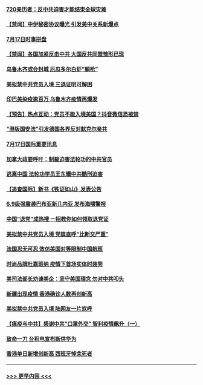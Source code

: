 #### [720亲历者：反中共迫害才能结束全球灾难](../pages/prog202/a102894012.md?t=07181102) 
#### [【禁闻】中伊秘密协议曝光 引发美中关系新爆点](../pages/prog202/a102896424.md?t=07181102) 
#### [7月17日时事拼盘](../pages/prog202/a102896324.md?t=07181102) 
#### [【禁闻】各国加紧反击中共 大国反共同盟雏形已现](../pages/prog202/a102896328.md?t=07181102) 
#### [乌鲁木齐或会封城 厄瓜多尔白虾“躺枪”](../pages/prog202/a102896317.md?t=07181102) 
#### [美拟禁中共党员入境 三退证明可解困](../pages/prog202/a102896139.md?t=07181102) 
#### [印巴美染疫逾百万 乌鲁木齐疫情再爆发](../pages/prog202/a102896122.md?t=07181102) 
#### [【预告】热点互动：党员不能入境美国？抖音微信恐被禁](../pages/prog202/a102896053.md?t=07181102) 
#### [“港版国安法”引发德国各界反对默克尔亲共](../pages/prog202/a102896061.md?t=07181102) 
#### [7月17日国际重要讯息](../pages/prog202/a102895936.md?t=07181102) 
#### [加拿大政要呼吁：制裁迫害法轮功的中共官员](../pages/prog202/a102895814.md?t=07181102) 
#### [逃离中国 法轮功学员王东曝中共酷刑迫害](../pages/prog202/a102895831.md?t=07181102) 
#### [【追查国际】新书《铁证如山》发表公告](../pages/prog202/a102895765.md?t=07181102) 
#### [6.9级强震袭巴布亚新几内亚 发布海啸警报](../pages/prog202/a102895775.md?t=07181102) 
#### [中国“退党”成热搜 一招教你如何领取退党证](../pages/prog202/a102895722.md?t=07181102) 
#### [美拟禁中共党员入境 党媒直呼“比断交严重”](../pages/prog202/a102895682.md?t=07181102) 
#### [法国忍无可忍 效仿美国对等限制中国航班](../pages/prog202/a102895550.md?t=07181102) 
#### [时尚品牌杜嘉班纳 疫情下首场实体时装秀](../pages/prog202/a102895576.md?t=07181102) 
#### [美司法部长劝谏美企：坚守美国理念 勿对中共叩头](../pages/prog202/a102895526.md?t=07181102) 
#### [新疆出现疫情 香港确诊人数再创新高](../pages/prog202/a102895521.md?t=07181102) 
#### [美拟禁中共党员入境 陆网友一片欢呼](../pages/prog202/a102895456.md?t=07181102) 
#### [【瘟疫与中共】感谢中共“口罩外交” 智利疫情飙升（一）](../pages/prog202/a102895279.md?t=07181102) 
#### [致命一刀 台积电宣布断供华为](../pages/prog202/a102895305.md?t=07181102) 
#### [香港单日新增创新高 西班牙悼念死者](../pages/prog202/a102895364.md?t=07181102) 

----
#### [ >>> 更早内容 <<< ](../indexes/prog202-earlier.md)
